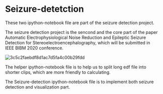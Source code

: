 # Seizure-detetction

These two ipython-notebook file are part of the seizure detection project.

The seizure detection project is the sencond and the core part of the paper Automatic Electrophysiological Noise Reduction and Epileptic 
Seizure Detection for Stereoelectroencephalography, which will be submitted in IEEE BIBM 2020 conference.

![3c5c2faebdf8d1ac7d5fa4c00b29fdd](https://user-images.githubusercontent.com/67562378/85972586-ff237180-b995-11ea-966f-3b9043307655.png)

The helper ipython-notebook file is to help us to split long edf file into shorter clips, which are more friendly to calculating.

The Seizure-detection ipython-notebook file is to implement both seizure detection and visualization part.
